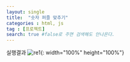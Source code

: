 ```yaml
---
layout: single
title:  "숫자 퍼즐 맞추기"
categories : html, js
tag : [프로젝트]
search: true #false로 주면 검색해도 안나온다.
---
```


실행결과
![re1](../../images/2023-08-09-puzzleN/re1.png){: width="100%" height="100%"}
